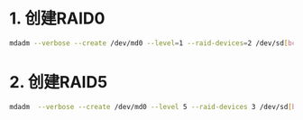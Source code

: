 # 1. 创建RAID0

```bash
mdadm --verbose --create /dev/md0 --level=1 --raid-devices=2 /dev/sd[bc]
```

# 2. 创建RAID5

```bash
mdadm  --verbose --create /dev/md0 --level 5 --raid-devices 3 /dev/sd[bcd]
```